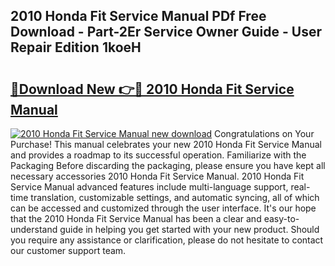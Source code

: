 ## 2010 Honda Fit Service Manual PDf Free Download - Part-2Er Service Owner Guide - User Repair Edition 1koeH

# <h2><a href="http://bc32880.oget.top/?id=2010+Honda+Fit+Service+Manual">🔗Download New 👉🔴 2010 Honda Fit Service Manual</a></h2>

[![2010 Honda Fit Service Manual new download](https://i.imgur.com/5g1atiW.png)](http://bc32880.oget.top/?id=2010+Honda+Fit+Service+Manual)
Congratulations on Your Purchase! This manual celebrates your new 2010 Honda Fit Service Manual and provides a roadmap to its successful operation. Familiarize with the Packaging Before discarding the packaging, please ensure you have kept all necessary accessories 2010 Honda Fit Service Manual. 2010 Honda Fit Service Manual advanced features include multi-language support, real-time translation, customizable settings, and automatic syncing, all of which can be accessed and customized through the user interface. It's our hope that the 2010 Honda Fit Service Manual has been a clear and easy-to-understand guide in helping you get started with your new product. Should you require any assistance or clarification, please do not hesitate to contact our customer support team.
